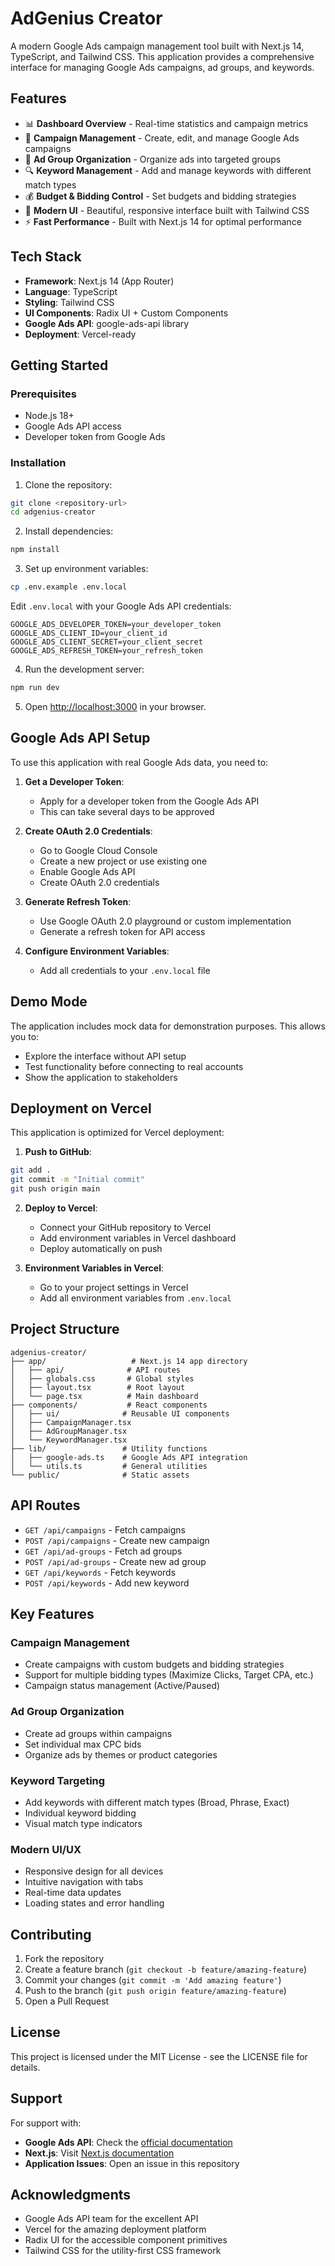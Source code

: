 # AdGenius Creator

A modern Google Ads campaign management tool built with Next.js 14, TypeScript, and Tailwind CSS. This application provides a comprehensive interface for managing Google Ads campaigns, ad groups, and keywords.

## Features

- 📊 **Dashboard Overview** - Real-time statistics and campaign metrics
- 🎯 **Campaign Management** - Create, edit, and manage Google Ads campaigns
- 👥 **Ad Group Organization** - Organize ads into targeted groups
- 🔍 **Keyword Management** - Add and manage keywords with different match types
- 💰 **Budget & Bidding Control** - Set budgets and bidding strategies
- 🎨 **Modern UI** - Beautiful, responsive interface built with Tailwind CSS
- ⚡ **Fast Performance** - Built with Next.js 14 for optimal performance

## Tech Stack

- **Framework**: Next.js 14 (App Router)
- **Language**: TypeScript
- **Styling**: Tailwind CSS
- **UI Components**: Radix UI + Custom Components
- **Google Ads API**: google-ads-api library
- **Deployment**: Vercel-ready

## Getting Started

### Prerequisites

- Node.js 18+ 
- Google Ads API access
- Developer token from Google Ads

### Installation

1. Clone the repository:
```bash
git clone <repository-url>
cd adgenius-creator
```

2. Install dependencies:
```bash
npm install
```

3. Set up environment variables:
```bash
cp .env.example .env.local
```

Edit `.env.local` with your Google Ads API credentials:
```env
GOOGLE_ADS_DEVELOPER_TOKEN=your_developer_token
GOOGLE_ADS_CLIENT_ID=your_client_id
GOOGLE_ADS_CLIENT_SECRET=your_client_secret
GOOGLE_ADS_REFRESH_TOKEN=your_refresh_token
```

4. Run the development server:
```bash
npm run dev
```

5. Open [http://localhost:3000](http://localhost:3000) in your browser.

## Google Ads API Setup

To use this application with real Google Ads data, you need to:

1. **Get a Developer Token**:
   - Apply for a developer token from the Google Ads API
   - This can take several days to be approved

2. **Create OAuth 2.0 Credentials**:
   - Go to Google Cloud Console
   - Create a new project or use existing one
   - Enable Google Ads API
   - Create OAuth 2.0 credentials

3. **Generate Refresh Token**:
   - Use Google OAuth 2.0 playground or custom implementation
   - Generate a refresh token for API access

4. **Configure Environment Variables**:
   - Add all credentials to your `.env.local` file

## Demo Mode

The application includes mock data for demonstration purposes. This allows you to:
- Explore the interface without API setup
- Test functionality before connecting to real accounts
- Show the application to stakeholders

## Deployment on Vercel

This application is optimized for Vercel deployment:

1. **Push to GitHub**:
```bash
git add .
git commit -m "Initial commit"
git push origin main
```

2. **Deploy to Vercel**:
   - Connect your GitHub repository to Vercel
   - Add environment variables in Vercel dashboard
   - Deploy automatically on push

3. **Environment Variables in Vercel**:
   - Go to your project settings in Vercel
   - Add all environment variables from `.env.local`

## Project Structure

```
adgenius-creator/
├── app/                   # Next.js 14 app directory
│   ├── api/              # API routes
│   ├── globals.css       # Global styles
│   ├── layout.tsx        # Root layout
│   └── page.tsx          # Main dashboard
├── components/           # React components
│   ├── ui/              # Reusable UI components
│   ├── CampaignManager.tsx
│   ├── AdGroupManager.tsx
│   └── KeywordManager.tsx
├── lib/                 # Utility functions
│   ├── google-ads.ts    # Google Ads API integration
│   └── utils.ts         # General utilities
└── public/              # Static assets
```

## API Routes

- `GET /api/campaigns` - Fetch campaigns
- `POST /api/campaigns` - Create new campaign
- `GET /api/ad-groups` - Fetch ad groups
- `POST /api/ad-groups` - Create new ad group
- `GET /api/keywords` - Fetch keywords
- `POST /api/keywords` - Add new keyword

## Key Features

### Campaign Management
- Create campaigns with custom budgets and bidding strategies
- Support for multiple bidding types (Maximize Clicks, Target CPA, etc.)
- Campaign status management (Active/Paused)

### Ad Group Organization
- Create ad groups within campaigns
- Set individual max CPC bids
- Organize ads by themes or product categories

### Keyword Targeting
- Add keywords with different match types (Broad, Phrase, Exact)
- Individual keyword bidding
- Visual match type indicators

### Modern UI/UX
- Responsive design for all devices
- Intuitive navigation with tabs
- Real-time data updates
- Loading states and error handling

## Contributing

1. Fork the repository
2. Create a feature branch (`git checkout -b feature/amazing-feature`)
3. Commit your changes (`git commit -m 'Add amazing feature'`)
4. Push to the branch (`git push origin feature/amazing-feature`)
5. Open a Pull Request

## License

This project is licensed under the MIT License - see the LICENSE file for details.

## Support

For support with:
- **Google Ads API**: Check the [official documentation](https://developers.google.com/google-ads/api)
- **Next.js**: Visit [Next.js documentation](https://nextjs.org/docs)
- **Application Issues**: Open an issue in this repository

## Acknowledgments

- Google Ads API team for the excellent API
- Vercel for the amazing deployment platform
- Radix UI for the accessible component primitives
- Tailwind CSS for the utility-first CSS framework